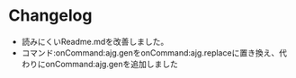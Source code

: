 <h1>Changelog</h1>
<ul>
<li>読みにくいReadme.mdを改善しました。</li>
<li>コマンド:onCommand:ajg.genをonCommand:ajg.replaceに置き換え、代わりにonCommand:ajg.genを追加しました</li>
</ul>